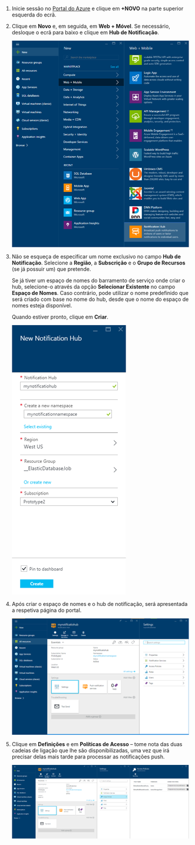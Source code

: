 

1. Inicie sessão no [Portal do Azure](https://portal.azure.com) e clique em **+NOVO** na parte superior esquerda do ecrã.
2. Clique em **Novo** e, em seguida, em **Web + Móvel**. Se necessário, desloque o ecrã para baixo e clique em **Hub de Notificação**.
   
      ![Portal do Azure – Criar Hubs de Notificação](./media/notification-hubs-portal-create-new-hub/notification-hubs-azure-portal-create.png)
      
3. Não se esqueça de especificar um nome exclusivo no campo **Hub de Notificação**. Selecione a **Região**, a **Subscrição** e o **Grupo de Recursos** (se já possuir um) que pretende. 
   
    Se já tiver um espaço de nomes do barramento de serviço onde criar o hub, selecione-o através da opção **Selecionar Existente** no campo **Espaço de Nomes**.  Caso contrário, pode utilizar o nome predefinido que será criado com base no nome do hub, desde que o nome do espaço de nomes esteja disponível. 
   
    Quando estiver pronto, clique em **Criar**.
   
      ![Portal do Azure – Definir as propriedades do hub de notificação](./media/notification-hubs-portal-create-new-hub/notification-hubs-azure-portal-settings.png)
4. Após criar o espaço de nomes e o hub de notificação, será apresentada a respetiva página do portal. 
   
      ![Portal do Azure – Página do portal do hub de notificação](./media/notification-hubs-portal-create-new-hub/notification-hubs-azure-portal-page.png)
5. Clique em **Definições** e em **Políticas de Acesso** – tome nota das duas cadeias de ligação que lhe são disponibilizadas, uma vez que irá precisar delas mais tarde para processar as notificações push.
   
      ![Portal do Azure – Cadeias de ligação do hub de notificação](./media/notification-hubs-portal-create-new-hub/notification-hubs-connection-strings-portal.png)



<!--HONumber=Jan17_HO1-->


